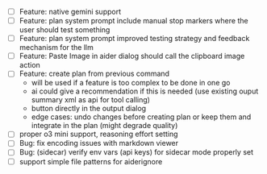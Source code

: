 - [ ] Feature: native gemini support
- [ ] Feature: plan system prompt include manual stop markers where the user should test something
- [ ] Feature: plan system prompt improved testing strategy and feedback mechanism for the llm
- [ ] Feature: Paste Image in aider dialog should call the clipboard image action
- [ ] Feature: create plan from previous command 
  - will be used if a feature is too complex to be done in one go
  - ai could give a recommendation if this is needed (use existing ouput summary xml as api for tool calling)
  - button directly in the output dialog
  - edge cases: undo changes before creating plan or keep them and integrate in the plan (might degrade quality)
- [ ] proper o3 mini support, reasoning effort setting
- [ ] Bug: fix encoding issues with markdown viewer
- [ ] Bug: (sidecar) verify env vars (api keys) for sidecar mode properly set
- [ ] support simple file patterns for aiderignore